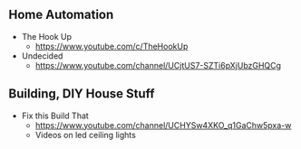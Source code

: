 ## Home Automation

- The Hook Up
    - https://www.youtube.com/c/TheHookUp
- Undecided
    - https://www.youtube.com/channel/UCjtUS7-SZTi6pXjUbzGHQCg

## Building, DIY House Stuff
 - Fix this Build That
    - https://www.youtube.com/channel/UCHYSw4XKO_q1GaChw5pxa-w
    - Videos on led ceiling lights